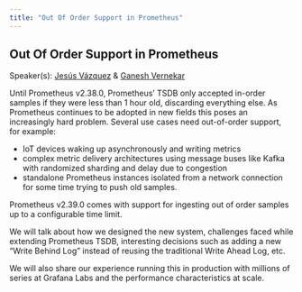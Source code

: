 ```yaml
---
title: "Out Of Order Support in Prometheus"
---
```


## Out Of Order Support in Prometheus

Speaker(s): [Jesús Vázquez](../../speakers/jesús-vázquez) & [Ganesh Vernekar](../../speakers/ganesh-vernekar)

Until Prometheus v2.38.0, Prometheus’ TSDB only accepted in-order samples if they were less than 1 hour old, discarding everything else. As Prometheus continues to be adopted in new fields this poses an increasingly hard problem. Several use cases need out-of-order support, for example:

* IoT devices waking up asynchronously and writing metrics
* complex metric delivery architectures using message buses like Kafka with randomized sharding and delay due to congestion
* standalone Prometheus instances isolated from a network connection for some time trying to push old samples.

Prometheus v2.39.0 comes with support for ingesting out of order samples up to a configurable time limit.

We will talk about how we designed the new system, challenges faced while extending Prometheus TSDB, interesting decisions such as adding a new “Write Behind Log” instead of reusing the traditional Write Ahead Log, etc.

We will also share our experience running this in production with millions of series at Grafana Labs and the performance characteristics at scale.
